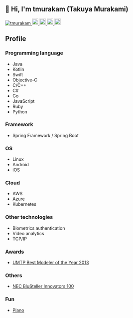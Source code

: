 ## 👋 Hi, I'm tmurakam (Takuya Murakami)

<p align="left">
  <a href="https://github.com/tmurakam/tmurakam/">
    <img src="https://komarev.com/ghpvc/?username=tmurakam" alt="tmurakam" />
  </a>
  <a href="http://twitter.com/tmurakam99">
    <img height="20" src="https://img.shields.io/twitter/follow/tmurakam99?label=Twitter&logo=twitter&style=flat" />
  </a>
  <a href="https://github.com/tmurakam">
    <img height="20" src="https://img.shields.io/github/followers/tmurakam?label=follow&logo=github&style=flat" />
  </a>
  <a href="https://qiita.com/tmurakam99">
    <img height="20" src="https://qiita-badge.apiapi.app/s/tmurakam99/posts.svg" />
  </a>
  <a href="https://qiita.com/tmurakam99">
    <img height="20" src="https://qiita-badge.apiapi.app/s/tmurakam99/contributions.svg" />
  </a>
</p>

## Profile

### Programming language
- Java
- Kotlin
- Swift
- Objective-C
- C/C++
- C#
- Go
- JavaScript
- Ruby
- Python

### Framework
- Spring Framework / Spring Boot

### OS
- Linux
- Android
- iOS

### Cloud
- AWS
- Azure
- Kubernetes

### Other technologies
- Biometrics authentication
- Video analytics
- TCP/IP

### Awards
- [UMTP Best Modeler of the Year 2013](https://umtp-japan.org/about_exam/about_examabout_examabout_examabout_examabout_examabout_exambest-modeler-of-the-year)


### Others
- [NEC BluSteller Innovators 100](https://jpn.nec.com/dx/special/innovators100/index.html)

### Fun
- [Piano](https://www.youtube.com/@tmurakam)
